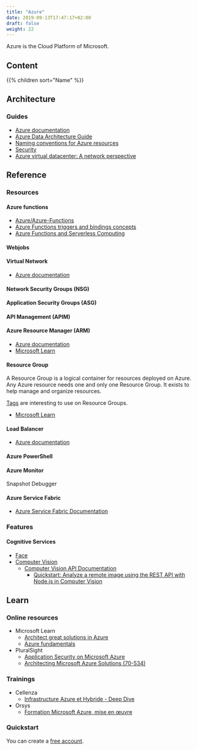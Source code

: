 ```yaml
---
title: "Azure"
date: 2019-09-13T17:47:17+02:00
draft: false
weight: 22
---
```


Azure is the Cloud Platform of Microsoft.

## Content

{{% children sort="Name" %}}

## Architecture

### Guides

- [Azure documentation](https://docs.microsoft.com/en-us/azure/)
- [Azure Data Architecture Guide](https://docs.microsoft.com/en-us/azure/architecture/data-guide/)
- [Naming conventions for Azure resources](https://docs.microsoft.com/en-us/azure/architecture/best-practices/naming-conventions)
- [Security](https://docs.microsoft.com/en-us/azure/security/)
- [Azure virtual datacenter: A network perspective](https://docs.microsoft.com/en-us/azure/architecture/vdc/networking-virtual-datacenter)

## Reference

### Resources

#### Azure functions

- [Azure/Azure-Functions](https://github.com/Azure/Azure-Functions/blob/master/readme.md)
- [Azure Functions triggers and bindings concepts](https://docs.microsoft.com/en-us/azure/azure-functions/functions-triggers-bindings)
- [Azure Functions and Serverless Computing](https://blogs.msdn.microsoft.com/azuredev/2018/08/29/azure-functions-and-serverless-computing/)

#### Webjobs

#### Virtual Network

- [Azure documentation](https://docs.microsoft.com/en-us/azure/virtual-network/virtual-networks-overview)

#### Network Security Groups (NSG)

#### Application Security Groups (ASG)

#### API Management (APIM)

#### Azure Resource Manager (ARM)

- [Azure documentation](https://docs.microsoft.com/en-us/azure/azure-resource-manager/)
- [Microsoft Learn](https://docs.microsoft.com/en-us/learn/modules/control-and-organize-with-azure-resource-manager/)

#### Resource Group

A Resource Group is a logical container for resources deployed on Azure. Any Azure resource needs one and only one Resource Group. It exists to help manage and organize resources.

[Tags](https://docs.microsoft.com/en-us/azure/azure-resource-manager/resource-group-using-tags) are interesting to use on Resource Groups.

- [Microsoft Learn](https://docs.microsoft.com/en-us/learn/modules/control-and-organize-with-azure-resource-manager/)

#### Load Balancer

- [Azure documentation](https://docs.microsoft.com/en-us/azure/load-balancer/)

#### Azure PowerShell

#### Azure Monitor

Snapshot Debugger

#### Azure Service Fabric

- [Azure Service Fabric Documentation](https://docs.microsoft.com/en-us/azure/service-fabric/)

### Features

#### Cognitive Services

- [Face](https://azure.microsoft.com/en-us/services/cognitive-services/face/)
- [Computer Vision](https://azure.microsoft.com/en-us/services/cognitive-services/computer-vision/)
  - [Computer Vision API Documentation](https://docs.microsoft.com/en-us/azure/cognitive-services/computer-vision/)
    - [Quickstart: Analyze a remote image using the REST API with Node.js in Computer Vision](https://docs.microsoft.com/en-us/azure/cognitive-services/computer-vision/QuickStarts/node-analyze)

## Learn

### Online resources

- Microsoft Learn
  - [Architect great solutions in Azure](https://docs.microsoft.com/en-us/learn/paths/architect-great-solutions-in-azure/)
  - [Azure fundamentals](https://docs.microsoft.com/en-us/learn/paths/azure-fundamentals/)
- PluralSight
  - [Application Security on Microsoft Azure](https://app.pluralsight.com/paths/skill/application-security-on-microsoft-azure)
  - [Architecting Microsoft Azure Solutions (70-534)](https://app.pluralsight.com/paths/certificate/azure-solutions-70-534)

### Trainings

- Cellenza
  - [Infrastructure Azure et Hybride - Deep Dive](https://training.cellenza.com/formations-azure/infrastructure-azure-et-hybride-deep-dive/)
- Orsys
  - [Formation Microsoft Azure, mise en œuvre](https://www.orsys.fr/formation-microsoft-azure.html)

### Quickstart

You can create a [free account](https://azure.microsoft.com/en-us/free/).
